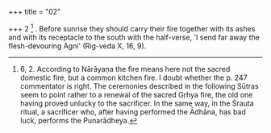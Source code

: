 +++
title = "02"

+++
2 [^1] . Before sunrise they should carry their fire together with its ashes and with its receptacle to the south with the half-verse, 'I send far away the flesh-devouring Agni' (Rig-veda X, 16, 9).


[^1]:  6, 2. According to Nārāyaṇa the fire means here not the sacred domestic fire, but a common kitchen fire. I doubt whether the p. 247 commentator is right. The ceremonies described in the following Sūtras seem to point rather to a renewal of the sacred Gṛhya fire, the old one having proved unlucky to the sacrificer. In the same way, in the Śrauta ritual, a sacrificer who, after having performed the Ādhāna, has bad luck, performs the Punarādheya.
